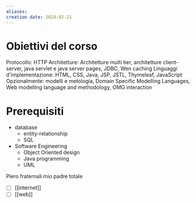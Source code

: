 ```yaml
---
aliases: 
creation date: 2024-02-21
---
```


# Obiettivi del corso
Protocollo: HTTP
Architetture: Architetture multi tier, architetture client-server, java servlet e java server pages, JDBC, Wen caching
Linguaggi d'implementazione: HTML, CSS, Java, JSP, JSTL, Thymeleaf, JavaScript
Opzionalmente: modelli e metologia, Domain Specific Modelling Languages, Web modelling language and methodology, OMG interaction

# Prerequisiti
- database
	- entity-relationship
	- SQL
- Software Engineering
	- Object Oriented design
	- Java programming
	- UML


Piero fraternali mio padre totale
- [ ] [[internet]]
- [ ] [[web]]